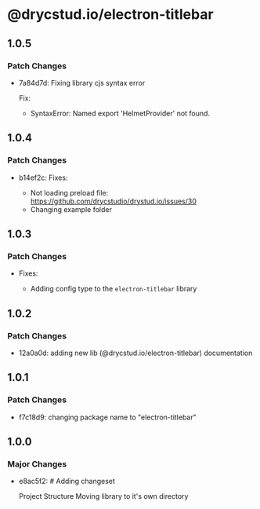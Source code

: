 # @drycstud.io/electron-titlebar

## 1.0.5

### Patch Changes

- 7a84d7d: Fixing library cjs syntax error

  Fix:

  - SyntaxError: Named export 'HelmetProvider' not found.

## 1.0.4

### Patch Changes

- b14ef2c: Fixes:

  - Not loading preload file: <https://github.com/drycstudio/drystud.io/issues/30>
  - Changing example folder

## 1.0.3

### Patch Changes

- Fixes:

  - Adding config type to the `electron-titlebar` library

## 1.0.2

### Patch Changes

- 12a0a0d: adding new lib (@drycstud.io/electron-titlebar) documentation

## 1.0.1

### Patch Changes

- f7c18d9: changing package name to "electron-titlebar"

## 1.0.0

### Major Changes

- e8ac5f2: # Adding changeset

  Project Structure
  Moving library to it's own directory
